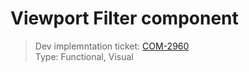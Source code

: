# Viewport Filter component
> Dev implemntation ticket: [COM-2960](https://everfi.atlassian.net/browse/COM-2960)    
Type: Functional, Visual

<!-- cypress/integration/viewport_filter.js -->
<!-- /cypress/integration/viewport_filter.js -->